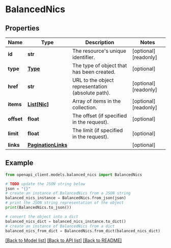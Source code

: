 # BalancedNics


## Properties

Name | Type | Description | Notes
------------ | ------------- | ------------- | -------------
**id** | **str** | The resource&#39;s unique identifier. | [optional] [readonly] 
**type** | [**Type**](Type.md) | The type of object that has been created. | [optional] 
**href** | **str** | URL to the object representation (absolute path). | [optional] [readonly] 
**items** | [**List[Nic]**](Nic.md) | Array of items in the collection. | [optional] [readonly] 
**offset** | **float** | The offset (if specified in the request). | [optional] 
**limit** | **float** | The limit (if specified in the request). | [optional] 
**links** | [**PaginationLinks**](PaginationLinks.md) |  | [optional] 

## Example

```python
from openapi_client.models.balanced_nics import BalancedNics

# TODO update the JSON string below
json = "{}"
# create an instance of BalancedNics from a JSON string
balanced_nics_instance = BalancedNics.from_json(json)
# print the JSON string representation of the object
print(BalancedNics.to_json())

# convert the object into a dict
balanced_nics_dict = balanced_nics_instance.to_dict()
# create an instance of BalancedNics from a dict
balanced_nics_from_dict = BalancedNics.from_dict(balanced_nics_dict)
```
[[Back to Model list]](../README.md#documentation-for-models) [[Back to API list]](../README.md#documentation-for-api-endpoints) [[Back to README]](../README.md)


